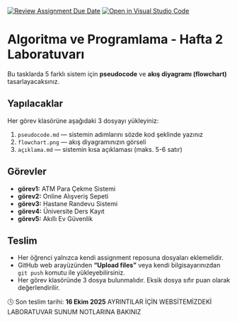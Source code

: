 [![Review Assignment Due Date](https://classroom.github.com/assets/deadline-readme-button-22041afd0340ce965d47ae6ef1cefeee28c7c493a6346c4f15d667ab976d596c.svg)](https://classroom.github.com/a/1asGNMp2)
[![Open in Visual Studio Code](https://classroom.github.com/assets/open-in-vscode-2e0aaae1b6195c2367325f4f02e2d04e9abb55f0b24a779b69b11b9e10269abc.svg)](https://classroom.github.com/online_ide?assignment_repo_id=21095738&assignment_repo_type=AssignmentRepo)
# Algoritma ve Programlama - Hafta 2 Laboratuvarı
Bu tasklarda 5 farklı sistem için **pseudocode** ve **akış diyagramı (flowchart)** tasarlayacaksınız.

## Yapılacaklar
Her görev klasörüne aşağıdaki 3 dosyayı yükleyiniz:
1. `pseudocode.md` — sistemin adımlarını sözde kod şeklinde yazınız  
2. `flowchart.png` — akış diyagramınızın görseli  
3. `açıklama.md` — sistemin kısa açıklaması (maks. 5-6 satır)

## Görevler
- **görev1:** ATM Para Çekme Sistemi  
- **görev2:** Online Alışveriş Sepeti  
- **görev3:** Hastane Randevu Sistemi  
- **görev4:** Üniversite Ders Kayıt  
- **görev5:** Akıllı Ev Güvenlik  

## Teslim
- Her öğrenci yalnızca kendi assignment reposuna dosyaları eklemelidir.  
- GitHub web arayüzünden **“Upload files”** veya kendi bilgisayarınızdan `git push` komutu ile yükleyebilirsiniz.  
- Her görev klasöründe 3 dosya bulunmalıdır. Eksik dosya sıfır puan olarak değerlendirilir.

🕓 Son teslim tarihi: **16 Ekim 2025**
 AYRINTILAR İÇİN WEBSİTEMİZDEKİ LABORATUVAR SUNUM NOTLARINA BAKINIZ
